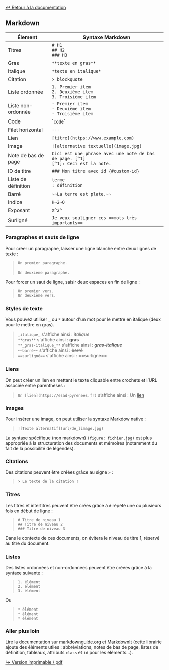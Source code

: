 [↩ Retour à la documentation](index.md)

## Markdown 

| Élement | Syntaxe Markdown |
| ----------- | ----------- |
| Titres | `# H1`<br>`## H2`<br>`### H3` |
| Gras | `**texte en gras**` |
| Italique | `*texte en italique*` |
| Citation | `> blockquote` |
| Liste ordonnée | `1. Premier item`<br>`2. Deuxième item`<br>`3. Troisième item` |
| Liste non-ordonnée | `- Premier item`<br>`- Deuxième item`<br> `- Troisième item` |
| Code | \``code`\` |
| Filet horizontal | `---` |
| Lien | `[titre](https://www.example.com)` |
| Image | `![alternative textuelle](image.jpg)` |
| Note de bas de page 	|  `Cici est une phrase avec une note de bas de page. [^1]`<br>`[^1]: Ceci est la note.` | 
| ID de titre  | `### Mon titre avec id {#custom-id}` |
| Liste de définition |	`terme`<br>`: définition`
| Barré |	`~~La terre est plate.~~` |
| Indice | `H~2~O` |
| Exposant | `X^2^ ` |
| Surligné |	`Je veux souligner ces ==mots très importants==` |

### Paragraphes et sauts de ligne
Pour créer un paragraphe, laisser une ligne blanche entre deux lignes de texte :
> `Un premier paragraphe.` <br> <br> `Un deuxième paragraphe.`

Pour forcer un saut de ligne, saisir deux espaces en fin de ligne :
> `Un premier vers.  ` <br> `Un deuxième vers.`

### Styles de texte
Vous pouvez utiliser `_` ou `*` autour d'un mot pour le mettre en italique (deux pour le mettre en gras).
> `_italique_` s'affiche ainsi : _italique_  
> `**gras**` s'affiche ainsi : **gras**  
> `**_gras-italique_**` s'affiche ainsi : **_gras-italique_**  
> `~~barré~~` s'affiche ainsi : ~~barré~~  
> `==surligné==` s'affiche ainsi : ==surligné==

### Liens
On peut créer un lien en mettant le texte cliquable entre crochets et l’URL associée entre parenthèses : 

> `Un [lien](https://esad-pyrenees.fr)` s’affiche ainsi : Un [lien](https://esad-pyrenees.fr)

### Images

Pour insérer une image, on peut utiliser la syntaxe Markdow native :
> `![Texte alternatif](url/de_limage.jpg)`

La syntaxe spécifique (non markdown) `(figure: fichier.jpg)` est plus appropriée à la structuration des documents et mémoires (notamment du fait de la possibilité de légendes).

### Citations
Des citations peuvent être créées grâce au signe `>` :

> `> Le texte de la citation !`

### Titres
Les titres et intertitres peuvent être crées grâce à `#` répété une ou plusieurs fois en début de ligne :
> `# Titre de niveau 1`  
> `## Titre de niveau 2`  
> `### Titre de niveau 3`

Dans le contexte de ces documents, on évitera le niveau de titre 1, réservé au titre du document.

### Listes

Des listes ordonnées et non-ordonnées peuvent être créées grâce à la syntaxe suivante :
> `1. élément`  
> `2. élément`  
> `3. élément`

Ou
> `* élément`  
> `* élément`  
> `* élément`


### Aller plus loin

Lire la documentation sur [markdownguide.org](https://www.markdownguide.org/) et [MarkdownIt](https://markdown-it.github.io/) (cette librairie ajoute des éléments utiles : abbréviations, notes de bas de page, listes de définition, tableaux, attributs `class` et `id` pour les éléments…). 


[↪ Version imprimable / pdf](print.md)